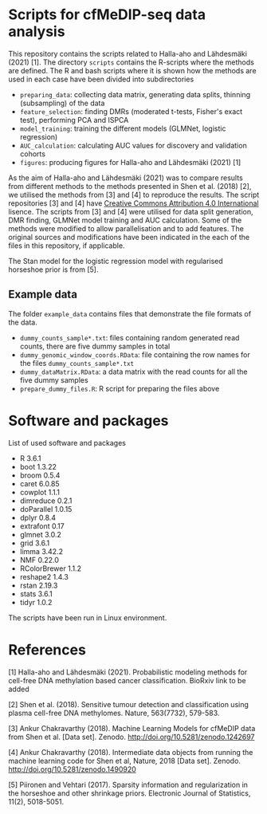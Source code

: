 # Scripts for cfMeDIP-seq data analysis
This repository contains the scripts related to Halla-aho and Lähdesmäki (2021) [1]. The directory `scripts` contains the R-scripts where the methods are defined. The R and bash scripts where it is shown how the methods are used in each case have been divided into subdirectories

- `preparing_data`: collecting data matrix, generating data splits, thinning (subsampling) of the data
- `feature_selection`: finding DMRs (moderated t-tests, Fisher's exact test), performing PCA and ISPCA
- `model_training`: training the different models (GLMNet, logistic regression)
- `AUC_calculation`: calculating AUC values for discovery and validation cohorts
- `figures`: producing figures for Halla-aho and Lähdesmäki (2021) [1]

As the aim of Halla-aho and Lähdesmäki (2021) was to compare results from different methods to the methods presented in Shen et al. (2018) [2], we utilised the methods from [3] and [4] to reproduce the results. The script repositories [3] and [4] have [Creative Commons Attribution 4.0 International](https://creativecommons.org/licenses/by/4.0/legalcode) lisence. The scripts from [3] and [4] were utilised for data split generation, DMR finding, GLMNet model training and AUC calculation. Some of the methods were modified to allow parallelisation and to add features. The original sources and modifications have been indicated in the each of the files in this repository, if applicable.

The Stan model for the logistic regression model with regularised horseshoe prior is from [5].

## Example data

The folder `example_data` contains files that demonstrate the file formats of the data.
- `dummy_counts_sample*.txt`: files containing random generated read counts, there are five dummy samples in total
- `dummy_genomic_window_coords.RData`: file containing the row names for the files `dummy_counts_sample*.txt`
- `dummy_dataMatrix.RData`: a data matrix with the read counts for all the five dummy samples
- `prepare_dummy_files.R`: R script for preparing the files above

# Software and packages

List of used software and packages
- R 3.6.1
- boot 1.3.22
- broom 0.5.4
- caret 6.0.85
- cowplot 1.1.1
- dimreduce 0.2.1
- doParallel 1.0.15
- dplyr 0.8.4
- extrafont 0.17
- glmnet 3.0.2
- grid 3.6.1
- limma 3.42.2
- NMF 0.22.0
- RColorBrewer 1.1.2
- reshape2 1.4.3
- rstan 2.19.3
- stats 3.6.1
- tidyr 1.0.2

The scripts have been run in Linux environment.

# References

[1] Halla-aho and Lähdesmäki (2021). Probabilistic modeling methods for cell-free DNA methylation based cancer classification. BioRxiv link to be added

[2] Shen et al. (2018). Sensitive tumour detection and classification using plasma cell-free DNA methylomes. Nature, 563(7732), 579-583.

[3] Ankur Chakravarthy (2018). Machine Learning Models for cfMeDIP data from Shen et al. [Data set]. Zenodo. http://doi.org/10.5281/zenodo.1242697

[4] Ankur Chakravarthy (2018). Intermediate data objects from running the machine learning code for Shen et al, Nature, 2018 [Data set]. Zenodo. http://doi.org/10.5281/zenodo.1490920

[5] Piironen and Vehtari (2017). Sparsity information and regularization in the horseshoe and other shrinkage priors. Electronic Journal of Statistics, 11(2), 5018-5051.
